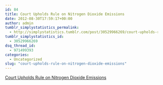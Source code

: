 ```yaml
---
id: 84
title: Court Upholds Rule on Nitrogen Dioxide Emissions
date: 2012-08-30T17:59:17+00:00
author: admin
tumblr_simplystatistics_permalink:
  - http://simplystatistics.tumblr.com/post/30529966269/court-upholds-rule-on-nitrogen-dioxide-emissions
tumblr_simplystatistics_id:
  - 30529966269
dsq_thread_id:
  - 971499393
categories:
  - Uncategorized
slug: "court-upholds-rule-on-nitrogen-dioxide-emissions"
---
```

[Court Upholds Rule on Nitrogen Dioxide Emissions](http://www.nytimes.com/2012/07/18/science/earth/court-upholds-rule-on-nitrogen-dioxide-emissions.html?smid=tu-share)
